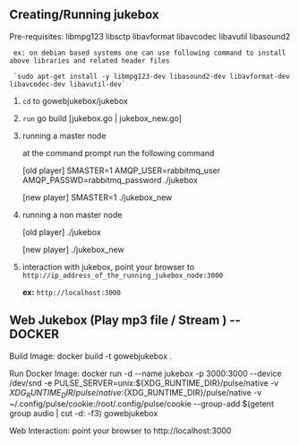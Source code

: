 Creating/Running jukebox
-----------------------
Pre-requisites: libmpg123 libsctp libavformat libavcodec libavutil libasound2

     ex: on debian based systems one can use following command to install above libraries and related header files
   
     `sudo apt-get install -y libmpg123-dev libasound2-dev libavformat-dev libavcodec-dev libavutil-dev`

1) `cd` to gowebjukebox/jukebox

2) `run` go build [jukebox.go | jukebox_new.go]
  
3) running a master node

   at the command prompt run the following command 
        
   [old player] SMASTER=1 AMQP_USER=rabbitmq_user AMQP_PASSWD=rabbitmq_password ./jukebox

   [new player] SMASTER=1 ./jukebox_new

5) running a non master node
        
   [old player]  ./jukebox

   [new player]  ./jukebox_new
          
7) interaction with jukebox, point your browser to `http://ip_address_of_the_running_jukebox_node:3000`

   **ex:** `http://localhost:3000`


Web Jukebox (Play mp3 file / Stream ) -- DOCKER
-----------------------------------------------

Build Image:
  docker build -t gowebjukebox .
  
Run Docker Image:
  docker run -d --name jukebox -p 3000:3000 --device /dev/snd -e PULSE_SERVER=unix:${XDG_RUNTIME_DIR}/pulse/native -v ${XDG_RUNTIME_DIR}/pulse/native:${XDG_RUNTIME_DIR}/pulse/native -v ~/.config/pulse/cookie:/root/.config/pulse/cookie --group-add $(getent group audio | cut -d: -f3) gowebjukebox

Web Interaction:
  point your browser to http://localhost:3000
